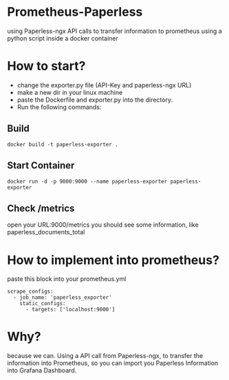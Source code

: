 # Prometheus-Paperless
using Paperless-ngx API calls to transfer information to prometheus using a python script inside a docker container

# How to start?
- change the exporter.py file (API-Key and paperless-ngx URL)
- make a new dir in your linux machine
- paste the Dockerfile and exporter.py into the directory.
- Run the following commands:

## Build
```
docker build -t paperless-exporter .
```

## Start Container
```
docker run -d -p 9000:9000 --name paperless-exporter paperless-exporter
```
## Check /metrics
open your URL:9000/metrics you should see some information, like paperless_documents_total


# How to implement into prometheus?
paste this block into your prometheus.yml
```
scrape_configs:
  - job_name: 'paperless_exporter'
    static_configs:
      - targets: ['localhost:9000']
```


# Why?
because we can.
Using a API call from Paperless-ngx, to transfer the information into Prometheus, so you can import you Paperless Information into Grafana Dashboard.
